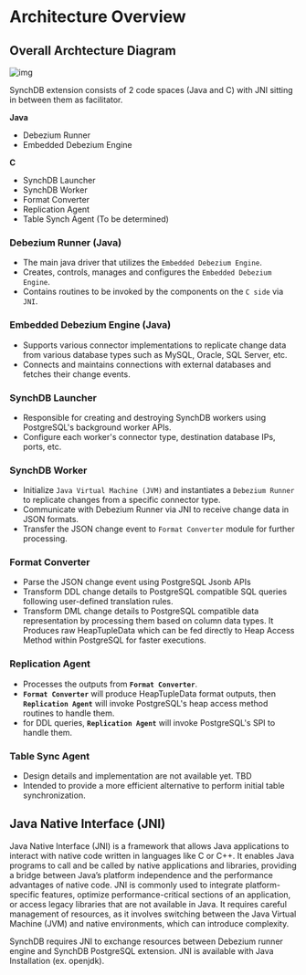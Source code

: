 # Architecture Overview
## **Overall Archtecture Diagram**

![img](/images/synchdbarch.jpg)

SynchDB extension consists of 2 code spaces (Java and C) with JNI sitting in between them as facilitator.

**Java**

* Debezium Runner
* Embedded Debezium Engine

**C**

* SynchDB Launcher
* SynchDB Worker
* Format Converter
* Replication Agent
* Table Synch Agent (To be determined)

### **Debezium Runner (Java)**
* The main java driver that utilizes the `Embedded Debezium Engine`.
* Creates, controls, manages and configures the `Embedded Debezium Engine`.
* Contains routines to be invoked by the components on the `C side` via `JNI`.

### **Embedded Debezium Engine (Java)**
* Supports various connector implementations to replicate change data from various database types such as MySQL, Oracle, SQL Server, etc.
* Connects and maintains connections with external databases and fetches their change events.

### **SynchDB Launcher**
* Responsible for creating and destroying SynchDB workers using PostgreSQL's background worker APIs.
* Configure each worker's connector type, destination database IPs, ports, etc.

### **SynchDB Worker**
* Initialize `Java Virtual Machine (JVM)` and instantiates a `Debezium Runner` to replicate changes from a specific connector type.
* Communicate with Debezium Runner via JNI to receive change data in JSON formats.
* Transfer the JSON change event to `Format Converter` module for further processing.

### **Format Converter**
* Parse the JSON change event using PostgreSQL Jsonb APIs
* Transform DDL change details to PostgreSQL compatible SQL queries following user-defined translation rules.
* Transform DML change details to PostgreSQL compatible data representation by processing them based on column data types. It Produces raw HeapTupleData which can be fed directly to Heap Access Method within PostgreSQL for faster executions.

### **Replication Agent**
* Processes the outputs from **`Format Converter`**.
* **`Format Converter`** will produce HeapTupleData format outputs, then **`Replication Agent`** will invoke PostgreSQL's heap access method routines to handle them.
* for DDL queries, **`Replication Agent`** will invoke PostgreSQL's SPI to handle them.

### **Table Sync Agent**
* Design details and implementation are not available yet. TBD
* Intended to provide a more efficient alternative to perform initial table synchronization.

## **Java Native Interface (JNI)**
Java Native Interface (JNI) is a framework that allows Java applications to interact with native code written in languages like C or C++. It enables Java programs to call and be called by native applications and libraries, providing a bridge between Java’s platform independence and the performance advantages of native code. JNI is commonly used to integrate platform-specific features, optimize performance-critical sections of an application, or access legacy libraries that are not available in Java. It requires careful management of resources, as it involves switching between the Java Virtual Machine (JVM) and native environments, which can introduce complexity.

SynchDB requires JNI to exchange resources between Debezium runner engine and SynchDB PostgreSQL extension. JNI is available with Java Installation (ex. openjdk).


